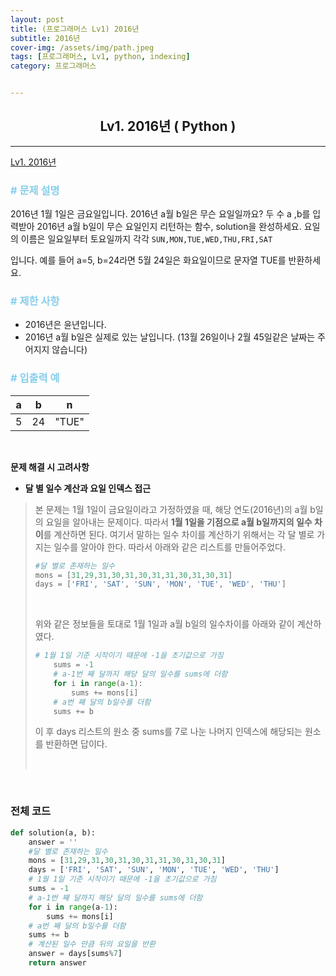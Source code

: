 ```yaml
---
layout: post
title: (프로그래머스 Lv1) 2016년
subtitle: 2016년
cover-img: /assets/img/path.jpeg
tags: [프로그래머스, Lv1, python, indexing]
category: 프로그래머스


---
```


<center>
  <h2>
    Lv1. 2016년 ( Python )
  </h2>
</center>

------

[Lv1. 2016년](https://programmers.co.kr/learn/courses/30/lessons/12901)

### <span style="color:skyblue"># 문제 설명</span>

2016년 1월 1일은 금요일입니다. 2016년 a월 b일은 무슨 요일일까요? 두 수 a ,b를 입력받아 2016년 a월 b일이 무슨 요일인지 리턴하는 함수, solution을 완성하세요. 요일의 이름은 일요일부터 토요일까지 각각 `SUN,MON,TUE,WED,THU,FRI,SAT`

입니다. 예를 들어 a=5, b=24라면 5월 24일은 화요일이므로 문자열 TUE를 반환하세요.

### <span style="color:skyblue"># 제한 사항</span>

- 2016년은 윤년입니다.
- 2016년 a월 b일은 실제로 있는 날입니다. (13월 26일이나 2월 45일같은 날짜는 주어지지 않습니다)

### <span style="color:skyblue"># 입출력 예</span>

| a    | b    | n     |
| ---- | ---- | ----- |
| 5    | 24   | "TUE" |

<br>

 **문제 해결 시 고려사항**

- **달 별 일수 계산과 요일 인덱스 접근**

>  본 문제는 1월 1일이 금요일이라고 가정하였을 때, 해당 연도(2016년)의 a월 b일의 요일을 알아내는 문제이다. 따라서 **1월 1일을 기점으로 a월 b일까지의 일수 차이**를 계산하면 된다. 여기서 말하는 일수 차이를 계산하기 위해서는 각 달 별로 가지는 일수를 알아야 한다. 따라서 아래와 같은 리스트를 만들어주었다.
>
>  ```python
>  #달 별로 존재하는 일수
>  mons = [31,29,31,30,31,30,31,31,30,31,30,31]
>  days = ['FRI', 'SAT', 'SUN', 'MON', 'TUE', 'WED', 'THU']
>  ```
>
>  <br>
>
>  위와 같은 정보들을 토대로 1월 1일과 a월 b일의 일수차이를 아래와 같이 계산하였다.
>
>  ```python
>  # 1월 1일 기준 시작이기 때문에 -1을 초기값으로 가짐
>      sums = -1
>      # a-1번 째 달까지 해당 달의 일수를 sums에 더함
>      for i in range(a-1):
>          sums += mons[i]
>      # a번 째 달의 b일수를 더함
>      sums += b
>  ```
>
>  이 후 days 리스트의 원소 중 sums를 7로 나눈 나머지 인덱스에 해당되는 원소를 반환하면 답이다.
>
>  <br>

<br>

### 전체 코드

```python
def solution(a, b):
    answer = ''
    #달 별로 존재하는 일수
    mons = [31,29,31,30,31,30,31,31,30,31,30,31]
    days = ['FRI', 'SAT', 'SUN', 'MON', 'TUE', 'WED', 'THU']
    # 1월 1일 기준 시작이기 때문에 -1을 초기값으로 가짐
    sums = -1
    # a-1번 째 달까지 해당 달의 일수를 sums에 더함
    for i in range(a-1):
        sums += mons[i]
    # a번 째 달의 b일수를 더함
    sums += b
    # 계산된 일수 만큼 뒤의 요일을 반환
    answer = days[sums%7]
    return answer
```

